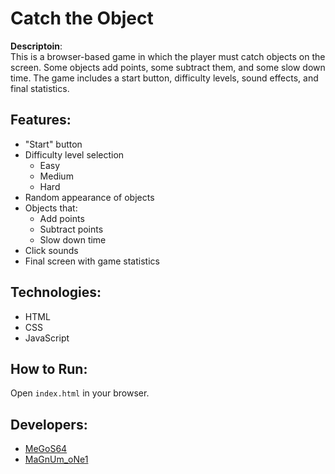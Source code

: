 # Catch the Object

**Descriptoin**:  
This is a browser-based game in which the player must catch objects on the screen. Some objects add points, some subtract them, and some slow down time. The game includes a start button, difficulty levels, sound effects, and final statistics.

## Features:
* "Start" button
* Difficulty level selection
   * Easy
   * Medium
   * Hard
* Random appearance of objects
* Objects that:
   * Add points
   * Subtract points
   * Slow down time
* Click sounds
* Final screen with game statistics

## Technologies:
* HTML  
* CSS  
* JavaScript

## How to Run:
Open `index.html` in your browser.

## Developers:
* [MeGoS64](https://github.com/MeGoS64)
* [MaGnUm_oNe1](https://github.com/magnumone1)
